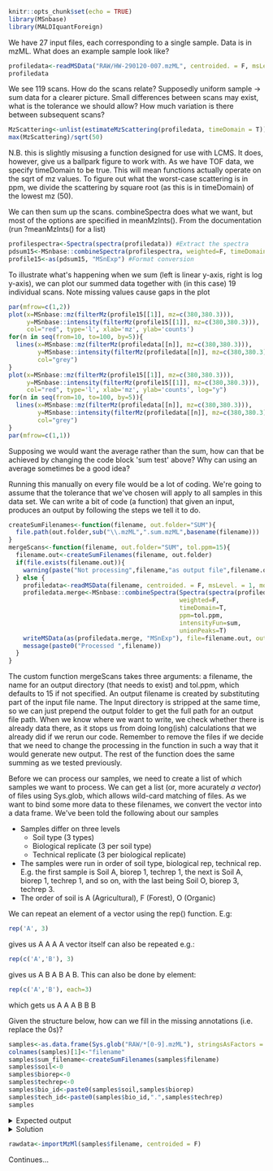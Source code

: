 ```r
knitr::opts_chunk$set(echo = TRUE)
library(MSnbase)
library(MALDIquantForeign)
```

We have 27 input files, each corresponding to a single sample.
Data is in mzML. What does an example sample look like?

```r
profiledata<-readMSData("RAW/HW-290120-007.mzML", centroided. = F, msLevel. = 1, mode = 'onDisk')
profiledata
```
We see 119 scans.
How do the scans relate? Supposedly uniform sample -> sum data for a clearer picture. Small differences between scans may exist, what is the tolerance we should allow? How much variation is there between subsequent scans?

```r
MzScattering<-unlist(estimateMzScattering(profiledata, timeDomain = T))
max(MzScattering)/sqrt(50)
```
N.B. this is slightly misusing a function designed for use with LCMS. It does, however, give us a ballpark figure to work with. As we have TOF data, we specify timeDomain to be true. This will mean functions actually operate on the sqrt of mz values. To figure out what the worst-case scattering is in ppm, we divide the scattering by square root (as this is in timeDomain) of the lowest mz (50).

We can then sum up the scans. combineSpectra does what we want, but most of the options are specified in meanMzInts(). From the documentation (run ?meanMzInts() for a list)

```r
profilespectra<-Spectra(spectra(profiledata)) #Extract the spectra
pdsum15<-MSnbase::combineSpectra(profilespectra, weighted=F, timeDomain=T, ppm=15, intensityFun=sum, unionPeaks=T)
profile15<-as(pdsum15, "MSnExp") #Format conversion
```

To illustrate what's happening when we sum (left is linear y-axis, right is log y-axis), we can plot our summed data together with (in this case) 19 individual scans. Note missing values cause gaps in the plot

```r
par(mfrow=c(1,2))
plot(x=MSnbase::mz(filterMz(profile15[[1]], mz=c(380,380.3))),
     y=MSnbase::intensity(filterMz(profile15[[1]], mz=c(380,380.3))),
     col="red", type='l', xlab='mz', ylab='counts')
for(n in seq(from=10, to=100, by=5)){
  lines(x=MSnbase::mz(filterMz(profiledata[[n]], mz=c(380,380.3))),
        y=MSnbase::intensity(filterMz(profiledata[[n]], mz=c(380,380.3))),
        col="grey")
}
plot(x=MSnbase::mz(filterMz(profile15[[1]], mz=c(380,380.3))),
     y=MSnbase::intensity(filterMz(profile15[[1]], mz=c(380,380.3))),
     col="red", type='l', xlab='mz', ylab='counts', log="y")
for(n in seq(from=10, to=100, by=5)){
  lines(x=MSnbase::mz(filterMz(profiledata[[n]], mz=c(380,380.3))),
        y=MSnbase::intensity(filterMz(profiledata[[n]], mz=c(380,380.3))),
        col="grey")
}
par(mfrow=c(1,1))
```

Supposing we would want the average rather than the sum, how can that be achieved by changing the code block 'sum test' above? Why can using an average sometimes be a good idea?

Running this manually on every file would be a lot of coding. We're going to assume that the tolerance that we've chosen will apply to all samples in this data set. We can write a bit of code (a function) that given an input, produces an output by following the steps we tell it to do.

```r
createSumFilenames<-function(filename, out.folder="SUM"){
  file.path(out.folder,sub("\\.mzML",".sum.mzML",basename(filename)))
}
mergeScans<-function(filename, out.folder="SUM", tol.ppm=15){
  filename.out<-createSumFilenames(filename, out.folder)
  if(file.exists(filename.out)){
    warning(paste("Not processing",filename,"as output file",filename.out,"already exists"))
  } else {
    profiledata<-readMSData(filename, centroided. = F, msLevel. = 1, mode = 'onDisk')
    profiledata.merge<-MSnbase::combineSpectra(Spectra(spectra(profiledata)),
                                               weighted=F, 
                                               timeDomain=T, 
                                               ppm=tol.ppm, 
                                               intensityFun=sum, 
                                               unionPeaks=T)
    writeMSData(as(profiledata.merge, "MSnExp"), file=filename.out, outformat="mzml")
    message(paste0("Processed ",filename))
  }
}
```

The custom function mergeScans takes three arguments: a filename, the name for an output directory (that needs to exist) and tol.ppm, which defaults to 15 if not specified.
An output filename is created by substituting part of the input file name. The Input directory is stripped at the same time, so we can just prepend the output folder to get the full path for an output file path.
When we know where we want to write, we check whether there is already data there, as it stops us from doing long(ish) calculations that we already did if we rerun our code. Remember to remove the files if we decide that we need to change the processing in the function in such a way that it would generate new output.
The rest of the function does the same summing as we tested previously.

Before we can process our samples, we need to create a list of which samples we want to process.
We can get a list (or, more acurately _a vector_) of files using Sys.glob, which allows wild-card matching of files. As we want to bind some more data to these filenames, we convert the vector into a data frame.
We've been told the following about our samples
- Samples differ on three levels
  - Soil type (3 types)
  - Biological replicate (3 per soil type)
  - Technical replicate (3 per biological replicate)
- The samples were run in order of soil type, biological rep, technical rep. E.g. the first sample is Soil A, biorep 1, techrep 1, the next is Soil A, biorep 1, techrep 1, and so on, with the last being Soil O, biorep 3, techrep 3.
- The order of soil is A (Agricultural), F (Forest), O (Organic)

We can repeat an element of a vector using the rep() function. E.g:
```r
rep('A', 3)
```
gives us A A A
A vector itself can also be repeated e.g.:
```r
rep(c('A','B'), 3)
```
gives us A B A B A B. This can also be done by element:
```r
rep(c('A','B'), each=3)
```
which gets us A A A B B B

Given the structure below, how can we fill in the missing annotations (i.e. replace the 0s)?
```r
samples<-as.data.frame(Sys.glob("RAW/*[0-9].mzML"), stringsAsFactors = F)
colnames(samples)[1]<-"filename"
samples$sum_filename<-createSumFilenames(samples$filename)
samples$soil<-0
samples$biorep<-0
samples$techrep<-0
samples$bio_id<-paste0(samples$soil,samples$biorep)
samples$tech_id<-paste0(samples$bio_id,".",samples$techrep)
samples
```
<details>
  <summary>Expected output</summary>

|   |filename|               sum_filename| soil | biorep | techrep | bio_id | tech_id|
|---|---:|---:|:---:|:---:|:---:|:---:|:---:|
|1|RAW/HW-290120-007.mzML|SUM/HW-290120-007.sum.mzML|A|1|1|A1|A1.1|
|2|RAW/HW-290120-008.mzML|SUM/HW-290120-008.sum.mzML|A|1|2|A1|A1.2|
|3|RAW/HW-290120-009.mzML|SUM/HW-290120-009.sum.mzML|A|1|3|A1|A1.3|
|4|RAW/HW-290120-010.mzML|SUM/HW-290120-010.sum.mzML|A|2|1|A2|A2.1|
|5|RAW/HW-290120-011.mzML|SUM/HW-290120-011.sum.mzML|A|2|2|A2|A2.2|
|6|RAW/HW-290120-012.mzML|SUM/HW-290120-012.sum.mzML|A|2|3|A2|A2.3|
|7|RAW/HW-290120-013.mzML|SUM/HW-290120-013.sum.mzML|A|3|1|A3|A3.1|
|8|RAW/HW-290120-014.mzML|SUM/HW-290120-014.sum.mzML|A|3|2|A3|A3.2|
|9|RAW/HW-290120-015.mzML|SUM/HW-290120-015.sum.mzML|A|3|3|A3|A3.3|
|10|RAW/HW-290120-016.mzML|SUM/HW-290120-016.sum.mzML|F|1|1|F1|F1.1|
|11|RAW/HW-290120-017.mzML|SUM/HW-290120-017.sum.mzML|F|1|2|F1|F1.2|
|12|RAW/HW-290120-018.mzML|SUM/HW-290120-018.sum.mzML|F|1|3|F1|F1.3|
|13|RAW/HW-290120-019.mzML|SUM/HW-290120-019.sum.mzML|F|2|1|F2|F2.1|
|14|RAW/HW-290120-020.mzML|SUM/HW-290120-020.sum.mzML|F|2|2|F2|F2.2|
|15|RAW/HW-290120-021.mzML|SUM/HW-290120-021.sum.mzML|F|2|3|F2|F2.3|
|16|RAW/HW-290120-022.mzML|SUM/HW-290120-022.sum.mzML|F|3|1|F3|F3.1|
|17|RAW/HW-290120-023.mzML|SUM/HW-290120-023.sum.mzML|F|3|2|F3|F3.2|
|18|RAW/HW-290120-024.mzML|SUM/HW-290120-024.sum.mzML|F|3|3|F3|F3.3|
|19|RAW/HW-290120-025.mzML|SUM/HW-290120-025.sum.mzML|O|1|1|O1|O1.1|
|20|RAW/HW-290120-026.mzML|SUM/HW-290120-026.sum.mzML|O|1|2|O1|O1.2|
|21|RAW/HW-290120-027.mzML|SUM/HW-290120-027.sum.mzML|O|1|3|O1|O1.3|
|22|RAW/HW-290120-028.mzML|SUM/HW-290120-028.sum.mzML|O|2|1|O2|O2.1|
|23|RAW/HW-290120-029.mzML|SUM/HW-290120-029.sum.mzML|O|2|2|O2|O2.2|
|24|RAW/HW-290120-030.mzML|SUM/HW-290120-030.sum.mzML|O|2|3|O2|O2.3|
|25|RAW/HW-290120-031.mzML|SUM/HW-290120-031.sum.mzML|O|3|1|O3|O3.1|
|26|RAW/HW-290120-032.mzML|SUM/HW-290120-032.sum.mzML|O|3|2|O3|O3.2|
|27|RAW/HW-290120-033.mzML|SUM/HW-290120-033.sum.mzML|O|3|3|O3|O3.3|

</details>

<details>
  <summary>Solution</summary>

```{r}
samples$soil<-c(rep('A',9),rep('F',9),rep('O',9))
samples$biorep<-c(rep(rep(1:3, each=3),3))
samples$techrep<-c(rep(1:3,9))
samples$bio_id<-paste0(samples$soil,samples$biorep)
samples$tech_id<-paste0(samples$bio_id,".",samples$techrep)
samples
```

</details>


```r
rawdata<-importMzMl(samples$filename, centroided = F)
```

Continues...
